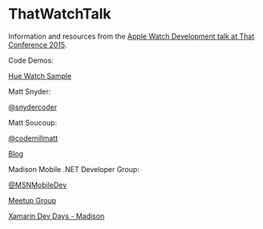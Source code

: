 # ThatWatchTalk
Information and resources from the [Apple Watch Development talk at That Conference 2015](https://www.thatconference.com/Sessions/Session/7059).

Code Demos:

[Hue Watch Sample](https://github.com/snydercoder/HueWatchSample)

Matt Snyder:

[@snydercoder](https://www.twitter.com/snydercoder)

Matt Soucoup:

[@codemillmatt](https://www.twitter.com/codemillmatt)

[Blog](http://codemilltech.com)

Madison Mobile .NET Developer Group:

[@MSNMobileDev](https://www.twitter.com/msnmobiledev)

[Meetup Group](http://www.meetup.com/Madison-Mobile-NET-Developers-Group/)


[Xamarin Dev Days - Madison](https://ti.to/xamarin/dev-days-madison)


